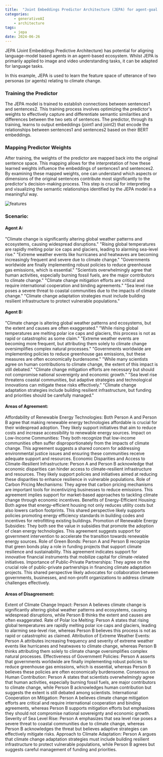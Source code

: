 ```yaml
---
title:  "Joint Embeddings Predictor Architecture (JEPA) for agent-goal affinity / alignment in agent based ecosystems"
categories: 
    - generativeAI
    - architecture
tags: 
    - jepa
date: 2024-06-26
---
```


JEPA (Joint Embeddings Predictive Architecture) has potential for aligning language-model based agents in an agent-based ecosystem. Whilst JEPA is primarily applied to image and video understanding tasks, it can be adapted for language tasks.

In this example, JEPA is used to learn the feature space of utterance of two personas (or agents) relating to climate change.

### Training the Predictor

The JEPA model is trained to establish connections between sentences1 and sentences2. This training process involves optimizing the predictor's weights to effectively capture and differentiate semantic similarities and differences between the two sets of sentences. The predictor, through its training, learns to output embeddings (joint1 and joint2) that encode the relationships between sentences1 and sentences2 based on their BERT embeddings.

### Mapping Predictor Weights

After training, the weights of the predictor are mapped back into the original sentence space. This mapping allows for the interpretation of how these learned weights influence the embeddings of sentences1 and sentences2. By examining these mapped weights, one can understand which aspects or dimensions of the original sentences contribute most significantly to the predictor's decision-making process. This step is crucial for interpreting and visualizing the semantic relationships identified by the JEPA model in a meaningful way.

![features](result.png)

### Scenario:

#### Agent A:

"Climate change is significantly altering global weather patterns and ecosystems, causing widespread disruptions." "Rising global temperatures are rapidly melting polar ice caps and glaciers, leading to alarming sea-level rise." "Extreme weather events like hurricanes and heatwaves are becoming increasingly frequent and severe due to climate change." "Governments worldwide are finally implementing robust policies to reduce greenhouse gas emissions, which is essential." "Scientists overwhelmingly agree that human activities, especially burning fossil fuels, are the major contributors to climate change." "Climate change mitigation efforts are critical and require international cooperation and binding agreements." "Sea level rise poses a severe threat to coastal communities due to the impacts of climate change." "Climate change adaptation strategies must include building resilient infrastructure to protect vulnerable populations."

#### Agent B:

"Climate change is altering global weather patterns and ecosystems, but the extent and causes are often exaggerated." "While rising global temperatures are melting polar ice caps and glaciers, this process is not as rapid or catastrophic as some claim." "Extreme weather events are becoming more frequent, but attributing them solely to climate change oversimplifies complex natural processes." "Governments worldwide are implementing policies to reduce greenhouse gas emissions, but these measures are often economically burdensome." "While many scientists agree on human contributions to climate change, the extent of this impact is still debated." "Climate change mitigation efforts are necessary but should not compromise national sovereignty and economic growth." "Sea level rise threatens coastal communities, but adaptive strategies and technological innovations can mitigate these risks effectively." "Climate change adaptation strategies include building resilient infrastructure, but funding and priorities should be carefully managed."

#### Areas of Agreement:

Affordability of Renewable Energy Technologies: Both Person A and Person B agree that making renewable energy technologies affordable is crucial for their widespread adoption. They likely support initiatives that aim to reduce costs and increase accessibility to renewable energy sources.
Impact on Low-Income Communities: They both recognize that low-income communities often suffer disproportionately from the impacts of climate change. This agreement suggests a shared concern for addressing environmental justice issues and ensuring these communities receive adequate support and resources.
Economic Disparities and Access to Climate-Resilient Infrastructure: Person A and Person B acknowledge that economic disparities can hinder access to climate-resilient infrastructure and resources. They likely support policies and initiatives aimed at reducing these disparities to enhance resilience in vulnerable populations.
Role of Carbon Pricing Mechanisms: They agree that carbon pricing mechanisms are important tools for incentivizing businesses to reduce emissions. This agreement implies support for market-based approaches to tackling climate change through economic incentives.
Benefits of Energy-Efficient Housing: Both agree that energy-efficient housing not only reduces utility costs but also lowers carbon footprints. This shared perspective likely supports policies promoting energy efficiency standards in building codes and incentives for retrofitting existing buildings.
Promotion of Renewable Energy Subsidies: They both see the value in subsidies that promote the adoption of clean energy technologies. This agreement suggests support for government intervention to accelerate the transition towards renewable energy sources.
Role of Green Bonds: Person A and Person B recognize that green bonds play a role in funding projects that support climate resilience and sustainability. This agreement indicates support for innovative financial instruments that mobilize capital for climate-related initiatives.
Importance of Public-Private Partnerships: They agree on the crucial role of public-private partnerships in financing climate adaptation projects. This shared perspective likely advocates for collaboration between governments, businesses, and non-profit organizations to address climate challenges effectively.

#### Areas of Disagreement:

Extent of Climate Change Impact: Person A believes climate change is significantly altering global weather patterns and ecosystems, causing widespread disruptions, while Person B thinks the extent and causes are often exaggerated.
Rate of Polar Ice Melting: Person A states that rising global temperatures are rapidly melting polar ice caps and glaciers, leading to alarming sea-level rise, whereas Person B believes this process is not as rapid or catastrophic as claimed.
Attribution of Extreme Weather Events: Person A attributes increasing frequency and severity of extreme weather events like hurricanes and heatwaves to climate change, whereas Person B thinks attributing them solely to climate change oversimplifies complex natural processes.
Effectiveness of Government Policies: Person A asserts that governments worldwide are finally implementing robust policies to reduce greenhouse gas emissions, which is essential, whereas Person B believes these policies are often economically burdensome.
Consensus on Human Contribution: Person A states that scientists overwhelmingly agree that human activities, especially burning fossil fuels, are major contributors to climate change, while Person B acknowledges human contribution but suggests the extent is still debated among scientists.
International Cooperation on Mitigation: Person A believes climate change mitigation efforts are critical and require international cooperation and binding agreements, whereas Person B supports mitigation efforts but emphasizes they should not compromise national sovereignty and economic growth.
Severity of Sea Level Rise: Person A emphasizes that sea level rise poses a severe threat to coastal communities due to climate change, whereas Person B acknowledges the threat but believes adaptive strategies can effectively mitigate risks.
Approach to Climate Adaptation: Person A argues that climate change adaptation strategies must include building resilient infrastructure to protect vulnerable populations, while Person B agrees but suggests careful management of funding and priorities.




